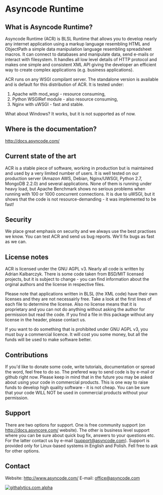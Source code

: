 Asyncode Runtime
================

What is Asyncode Runtime?
-------------------------

Asyncode Runtime (ACR) is BLSL Runtime that allows you to develop nearly any internet application using a markup language resembling HTML and ObjectPath a simple data manipulation language resembling spreadsheet macros. It  can connect to databases and manipulate data, send e-mails or interact with filesystem. It handles all low level details of HTTP protocol and makes one simple and consistent XML API giving the developer an efficient way to create complex applications (e.g. business applications).

ACR runs on any WSGI compilant server. The standalone version is available and is default for this distribution of ACR. It is tested under:

1. Apache with mod_wsgi - resource consuming,
2. Python WSGIRef module - also resource consuming,
3. Nginx with uWSGI - fast and stable.

What about Windows? It works, but it is not supported as of now.

Where is the documentation?
---------------------------

http://docs.asyncode.com/

Current state of the art
------------------------

ACR is a stable piece of software, working in production but is maintained and used by a very limited number of users. It is well tested on our production server (Amazon AWS, Debian, Nginx/UWSGI, Python 2.7, MongoDB 2.2.0) and several applications. None of them is running under heavy load, but Apache Benchmark shows no serious problems when running with 100 or 1000 concurrent connections. It is due to uWSGI, but it shows that the code is not resource-demanding - it was implemented to be fast!

Security
--------

We place great emphasis on security and we always use the best practises we know. You can test ACR and send us bug reports. We'll fix bugs as fast as we can.

License notes
-------------

ACR is licensed under the GNU AGPL v3. Nearly all code is written by Adrian Kalbarczyk. There is some code taken from BSD/MIT licensed projects, but it is subject to change - you can find information about the orginal authors and the license in respective files.

Please note that applications written in BLSL (the XML code) have their own licenses and they are not necessairly free. Take a look at the first lines of each file to determine the license. Also no license means that it is proprietary and you can not do anything without asking the author for permission but read the code. If you find a file in this package without any license in the header, please contact us.

If you want to do something that is prohibited under GNU AGPL v3, you must buy a commercial licence. It will cost you some money, but all the funds will be used to make software better.

Contributions
-------------

If you'd like to donate some code, write tutorials, documentation or spread the word, feel free to do so. The prefered way to send code is by e-mail or github right now. Please keep in mind that in the future you may be asked about using your code in commercial products. This is one way to raise funds to develop high quality software - it is not cheap. You can be sure that your code WILL NOT be used in commercial products without your permission.

Support
-------

There are two options for support. One is free community support (on http://docs.asyncore.com/ website). The other is business level support where you can be sure about quick bug fix, answers to your questions etc. For the latter contact us by e-mail (support@asyncode.com). Support is provided only for Linux-based systems in English and Polish. Fell free to ask for other options.

Contact
-------

Website: http://www.asyncode.com/
E-mail: office@asyncode.com

[![githalytics.com alpha](https://cruel-carlota.pagodabox.com/a09a968bb861c456520d5aec2e9b83b2 "githalytics.com")](http://githalytics.com/adriank/ACR)
